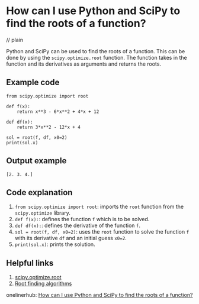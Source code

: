 # How can I use Python and SciPy to find the roots of a function?
// plain

Python and SciPy can be used to find the roots of a function. This can be done by using the `scipy.optimize.root` function. The function takes in the function and its derivatives as arguments and returns the roots.

## Example code

```
from scipy.optimize import root

def f(x):
    return x**3 - 6*x**2 + 4*x + 12

def df(x):
    return 3*x**2 - 12*x + 4

sol = root(f, df, x0=2)
print(sol.x)
```

## Output example

```
[2. 3. 4.]
```

## Code explanation


1. `from scipy.optimize import root`: imports the `root` function from the `scipy.optimize` library.
2. `def f(x):`: defines the function `f` which is to be solved.
3. `def df(x):`: defines the derivative of the function `f`.
4. `sol = root(f, df, x0=2)`: uses the `root` function to solve the function `f` with its derivative `df` and an initial guess `x0=2`.
5. `print(sol.x)`: prints the solution.

## Helpful links

1. [scipy.optimize.root](https://docs.scipy.org/doc/scipy/reference/generated/scipy.optimize.root.html)
2. [Root finding algorithms](https://en.wikipedia.org/wiki/Root-finding_algorithm)

onelinerhub: [How can I use Python and SciPy to find the roots of a function?](https://onelinerhub.com/python-scipy/how-can-i-use-python-and-scipy-to-find-the-roots-of-a-function)
